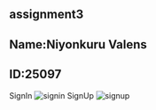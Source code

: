 assignment3 
----------------------------------
Name:Niyonkuru Valens
------------------------------
ID:25097
----------------------------
SignIn
![signin](https://github.com/valensniyonkuru/Assignment-3/assets/122721666/f59fa84c-ab05-4af4-8133-9f316e3744b7)
SignUp
![signup](https://github.com/valensniyonkuru/Assignment-3/assets/122721666/13347477-21b2-4a82-9c19-36bcc4b35886)
